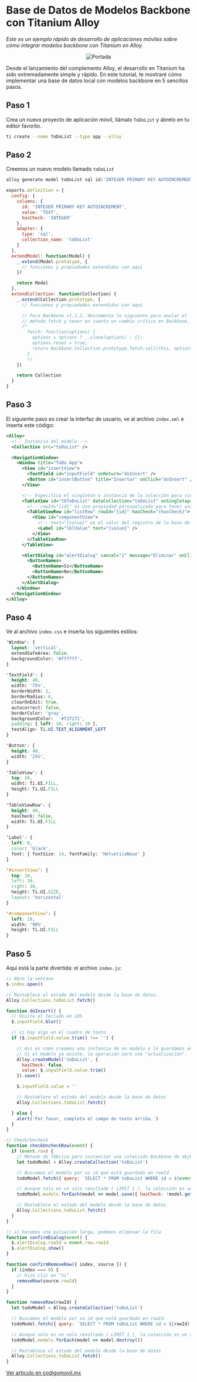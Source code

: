 # Base de Datos de Modelos Backbone con Titanium Alloy

*Este es un ejemplo rápido de desarrollo de aplicaciones móviles sobre cómo integrar modelos backbone con Titanium en Alloy.*

<p align="center">
  <img src="./app/assets/imagen.jpg" alt="Portada">
</p>

Desde el lanzamiento del complemento Alloy, el desarrollo en Titanium ha sido extremadamente simple y rápido. En este tutorial, te mostraré cómo implementar una base de datos local con modelos backbone en 5 sencillos pasos.

## Paso 1
Crea un nuevo proyecto de aplicación móvil, llámalo `ToDoList` y ábrelo en tu editor favorito.

```bash
ti create --name ToDoList --type app --alloy
```

## Paso 2
Creemos un nuevo modelo llamado `toDoList`

```bash
alloy generate model toDoList sql id:'INTEGER PRIMARY KEY AUTOINCREMENT' value:TEXT hasCheck:INTEGER
```

```javascript
exports.definition = {
  config: {
    columns: {
      id: 'INTEGER PRIMARY KEY AUTOINCREMENT',
      value: 'TEXT',
      hasCheck: 'INTEGER'
    },
    adapter: {
      type: 'sql',
      collection_name: 'toDoList'
    }
  },
  extendModel: function(Model) {
    _.extend(Model.prototype, {
      // funciones y propiedades extendidas van aquí
    })

    return Model
  },
  extendCollection: function(Collection) {
    _.extend(Collection.prototype, {
      // funciones y propiedades extendidas van aquí

      // Para Backbone v1.1.2, descomenta lo siguiente para anular el
      // método fetch y tener en cuenta un cambio crítico en Backbone.
      /*
        fetch: function(options) {
          options = options ? _.clone(options) : {};
          options.reset = true;
          return Backbone.Collection.prototype.fetch.call(this, options);
        }
        */
    })

    return Collection
  }
}
```

## Paso 3
El siguiente paso es crear la interfaz de usuario, ve al archivo `index.xml` e inserta este código:

```xml
<Alloy>
  <!-- Instancia del modelo -->
  <Collection src="toDoList" />

  <NavigationWindow>
    <Window title="ToDo App">
      <View id="insertView">
        <TextField id="inputField" onReturn="doInsert" />
        <Button id="insertButton" title="Insertar" onClick="doInsert" />
      </View>

      <!-- Especifica el singleton o instancia de la colección para vincular a la tabla. -->
      <TableView id="tbToDoList" dataCollection="toDoList" onSingletap="checkUncheckRow" onLongpress="confirmDialog">
        <!-- rowId="{id}" es una propiedad personalizada para tener una referencia a la clave principal de los registros -->
        <TableViewRow id="listRow" rowId="{id}" hasCheck="{hasCheck}">
          <View id="componentView">
            <!-- text="{value}" es el valor del registro de la base de datos -->
            <Label id="lblValue" text="{value}" />
          </View>
        </TableViewRow>
      </TableView>

      <AlertDialog id="alertDialog" cancel="1" message="Eliminar" onClick="confirmRemoveRow">
        <ButtonNames>
          <ButtonName>Sí</ButtonName>
          <ButtonName>No</ButtonName>
        </ButtonNames>
      </AlertDialog>
    </Window>
  </NavigationWindow>
</Alloy>
```

## Paso 4
Ve al archivo `index.css` e inserta los siguientes estilos:

```scss
'Window': {
  layout: 'vertical',
  extendSafeArea: false,
  backgroundColor: '#ffffff',
}

'TextField': {
  height: 40,
  width: '75%',
  borderWidth: 1,
  borderRadius: 6,
  clearOnEdit: true,
  autocorrect: false,
  borderColor: 'gray',
  backgroundColor:  '#f2f2f2',
  padding: { left: 10, right: 10 },
  textAlign: Ti.UI.TEXT_ALIGNMENT_LEFT
}

'Button': {
  height: 40,
  width: '25%',
}

'TableView': {
  top: 10,
  widht: Ti.UI.FILL,
  height: Ti.UI.FILL
}

'TableViewRow': {
  height: 40,
  hasCheck: false,
  width: Ti.UI.FILL
}

'Label': {
  left: 0,
  color: 'black',
  font: { fontSize: 14, fontFamily: 'HelveticaNeue' }
}

'#insertView': {
  top: 10,
  left: 10,
  right: 10,
  height: Ti.UI.SIZE,
  layout: 'horizontal'
}

'#componentView': {
  left: 10,
  width: '90%',
  height: Ti.UI.FILL
}
```

## Paso 5
Aquí está la parte divertida: el archivo `index.js`:

```javascript
// Abre la ventana
$.index.open()

// Restablece el estado del modelo desde la base de datos.
Alloy.Collections.toDoList.fetch()

function doInsert() {
  // Oculta el teclado en iOS
  $.inputField.blur()

  // si hay algo en el cuadro de texto
  if ($.inputField.value.trim() !== '') {

    // Así es como creamos una instancia de un modelo y lo guardamos en la base de datos.
    // Si el modelo ya existe, la operación será una "actualización".
    Alloy.createModel('toDoList', {
      hasCheck: false,
      value: $.inputField.value.trim()
    }).save()

    $.inputField.value = ''

    // Restablece el estado del modelo desde la base de datos
    Alloy.Collections.toDoList.fetch()

  } else {
    alert('Por favor, completa el campo de texto arriba.')
  }
}

// Check/Uncheck
function checkUncheckRow(event) {
  if (event.row) {
    // Método de fábrica para instanciar una colección Backbone de objetos modelo
    let todoModel = Alloy.createCollection('toDoList')

    // Buscamos el modelo por su id que está guardado en rowId
    todoModel.fetch({ query: `SELECT * FROM toDoList WHERE id = ${event.row.rowId} LIMIT 1` })

    // Aunque solo es un solo resultado ( LIMIT 1 ), la colección es un array de modelos
    todoModel.models.forEach(model => model.save({ hasCheck: !model.get('hasCheck') }))

    // Restablece el estado del modelo desde la base de datos
    Alloy.Collections.toDoList.fetch()
  }
}

// si hacemos una pulsación larga, podemos eliminar la fila
function confirmDialog(event) {
  $.alertDialog.rowId = event.row.rowId
  $.alertDialog.show()
}

function confirmRemoveRow({ index, source }) {
  if (index === 0) {
    // hizo clic en "Sí"
    removeRow(source.rowId)
  }
}

function removeRow(rowId) {
  let todoModel = Alloy.createCollection('toDoList')

  // Buscamos el modelo por su id que está guardado en rowId
  todoModel.fetch({ query: `SELECT * FROM toDoList WHERE id = ${rowId} LIMIT 1` })

  // Aunque solo es un solo resultado ( LIMIT 1 ), la colección es un array de modelos
  todoModel.models.forEach(model => model.destroy())

  // Restablece el estado del modelo desde la base de datos
  Alloy.Collections.toDoList.fetch()
}
```

[Ver artículo en codigomovil.mx](https://codigomovil.mx/blog/base-de-datos-de-modelos-backbone-con-titanium-alloy)
